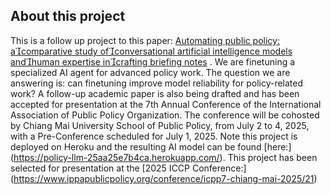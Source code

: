 ## About this project
This is a follow up project to this paper: [Automating public policy: acomparative study ofconversational artificial intelligence models andhuman expertise incrafting briefing notes](https://rdcu.be/dYDBq) .
We are finetuning a specialized AI agent for advanced policy work. The question we are answering is: can finetuning improve model reliability for policy-related work? A follow-up academic paper is also being drafted and has been accepted for presentation at the 7th Annual Conference of the International Association of Public Policy Organization. The conference will be cohosted by Chiang Mai University School of Public Policy, from July 2 to 4, 2025, with a Pre-Conference scheduled for July 1, 2025. Note this project is deployed on Heroku and the resulting AI model can be found [here:] (https://policy-llm-25aa25e7b4ca.herokuapp.com/). This project has been selected for presentation at the [2025 ICCP Conference:] (https://www.ippapublicpolicy.org/conference/icpp7-chiang-mai-2025/21)
